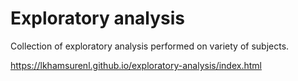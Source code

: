 # Exploratory analysis

Collection of exploratory analysis performed on variety of subjects. 

https://lkhamsurenl.github.io/exploratory-analysis/index.html
